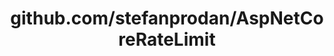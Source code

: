 ---
layout: post
title: github.com/stefanprodan/AspNetCoreRateLimit
categories: link
tags: [انگلیسی, برنامه‌نویسی]
---